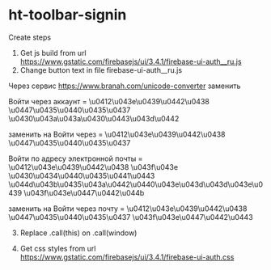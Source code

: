 # ht-toolbar-signin

Create steps

1. Get js build from url https://www.gstatic.com/firebasejs/ui/3.4.1/firebase-ui-auth__ru.js
2. Change button text in file firebase-ui-auth\_\_ru.js

Через сервис https://www.branah.com/unicode-converter заменить

Войти через аккаунт = \u0412\u043e\u0439\u0442\u0438 \u0447\u0435\u0440\u0435\u0437 \u0430\u043a\u043a\u0430\u0443\u043d\u0442

заменить на Войти через = \u0412\u043e\u0439\u0442\u0438 \u0447\u0435\u0440\u0435\u0437

Войти по адресу электронной почты = \u0412\u043e\u0439\u0442\u0438 \u043f\u043e \u0430\u0434\u0440\u0435\u0441\u0443 \u044d\u043b\u0435\u043a\u0442\u0440\u043e\u043d\u043d\u043e\u0439 \u043f\u043e\u0447\u0442\u044b

заменить на Войти через почту = \u0412\u043e\u0439\u0442\u0438 \u0447\u0435\u0440\u0435\u0437 \u043f\u043e\u0447\u0442\u0443

3. Replace .call(this) on .call(window)

4. Get css styles from url https://www.gstatic.com/firebasejs/ui/3.4.1/firebase-ui-auth.css
